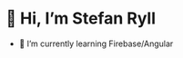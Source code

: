 <h1>👋 Hi, I’m Stefan Ryll</h1>



- 🌱 I’m currently learning Firebase/Angular



<!---
StefanRyll/StefanRyll is a ✨ special ✨ repository because its `README.md` (this file) appears on your GitHub profile.
You can click the Preview link to take a look at your changes.
--->
